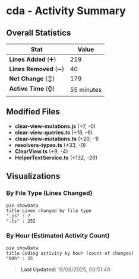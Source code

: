 # cda - Activity Summary 

## Overall Statistics

| Stat                   | Value                                                             |
| ---------------------- | ----------------------------------------------------------------- |
| **Lines Added** (➕)   | 219                                          |
| **Lines Removed** (➖) | 40                                        |
| **Net Change** (↕)    | 179                |
| **Active Time** (⌚)   | 55 minutes |


## Modified Files
- **clear-view-mutations.js** (+7, -0)
- **clear-view-queries.ts** (+18, -6)
- **clear-view-mutations.ts** (+20, -1)
- **resolvers-types.ts** (+33, -0)
- **ClearView.ts** (+9, -4)
- **HelperTextService.ts** (+132, -29)

## Visualizations

### By File Type (Lines Changed)

```mermaid
pie showData
title Lines changed by file type
".js" : 7
".ts" : 252
```

### By Hour (Estimated Activity Count)

```mermaid
pie showData
title Coding activity by hour (count of changes)
"00h" : 35
```


> **Last Updated:** 18/06/2025, 00:51:49